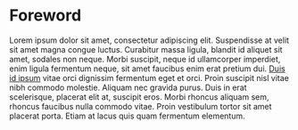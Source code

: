 # Foreword

Lorem ipsum dolor sit amet, consectetur adipiscing elit. Suspendisse at velit sit amet magna congue luctus. Curabitur massa ligula, blandit id aliquet sit amet, sodales non neque. Morbi suscipit, neque id ullamcorper imperdiet, enim ligula fermentum neque, sit amet faucibus enim erat pretium dui. [Duis id ipsum](https://www.google.com/) vitae orci dignissim fermentum eget et orci. Proin suscipit nisl vitae nibh commodo molestie. Aliquam nec gravida purus. Duis in erat scelerisque, placerat elit at, suscipit eros. Morbi rhoncus aliquam sem, rhoncus faucibus nulla commodo vitae. Proin vestibulum tortor sit amet placerat porta. Etiam at lacus quis quam fermentum elementum.

